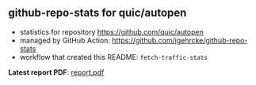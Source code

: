 ## github-repo-stats for quic/autopen

- statistics for repository https://github.com/quic/autopen
- managed by GitHub Action: https://github.com/jgehrcke/github-repo-stats
- workflow that created this README: `fetch-traffic-stats`

**Latest report PDF**: [report.pdf](https://github.com/njjetha/OSDO/raw/github-repo-stats/quic/autopen/latest-report/report.pdf)

